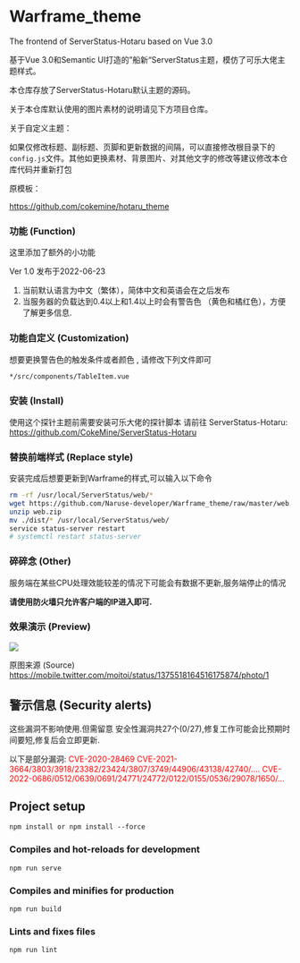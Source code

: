 # Warframe_theme

The frontend of ServerStatus-Hotaru based on Vue 3.0

基于Vue 3.0和Semantic UI打造的”船新“ServerStatus主题，模仿了可乐大佬主题样式。

本仓库存放了ServerStatus-Hotaru默认主题的源码。

关于本仓库默认使用的图片素材的说明请见下方项目仓库。

关于自定义主题：

如果仅修改标题、副标题、页脚和更新数据的间隔，可以直接修改根目录下的`config.js`文件。其他如更换素材、背景图片、对其他文字的修改等建议修改本仓库代码并重新打包

原模板：

https://github.com/cokemine/hotaru_theme

### 功能 (Function)

这里添加了额外的小功能

Ver 1.0 发布于2022-06-23

1. 当前默认语言为中文（繁体），简体中文和英语会在之后发布
2. 当服务器的负载达到0.4以上和1.4以上时会有警告色 （黄色和橘红色），方便了解更多信息.

### 功能自定义 (Customization)

想要更换警告色的触发条件或者颜色 , 请修改下列文件即可

```bash
*/src/components/TableItem.vue
```

### 安装 (Install)

使用这个探针主题前需要安装可乐大佬的探针脚本
请前往 ServerStatus-Hotaru: https://github.com/CokeMine/ServerStatus-Hotaru

### 替换前端样式 (Replace style)

安装完成后想要更新到Warframe的样式,可以输入以下命令

```bash
rm -rf /usr/local/ServerStatus/web/*
wget https://github.com/Naruse-developer/Warframe_theme/raw/master/web.zip
unzip web.zip
mv ./dist/* /usr/local/ServerStatus/web/
service status-server restart
# systemctl restart status-server
```

### 碎碎念 (Other)

服务端在某些CPU处理效能较差的情况下可能会有数据不更新,服务端停止的情况

**请使用防火墙只允许客户端的IP进入即可.**

### 效果演示 (Preview)

![](https://github.com/Naruse-developer/Warframe_theme/blob/master/demo/demo.png)

原图来源 (Source)
https://mobile.twitter.com/moitoi/status/1375518164516175874/photo/1

## 警示信息 (Security alerts)

这些漏洞不影响使用.但需留意
安全性漏洞共27个(0/27),修复工作可能会比预期时间要短,修复后会立即更新.

以下是部分漏洞:
<font color=red>
    CVE-2020-28469
    CVE-2021-3664/3803/3918/23382/23424/3807/3749/44906/43138/42740/....
    CVE-2022-0686/0512/0639/0691/24771/24772/0122/0155/0536/29078/1650/...
</font>

## Project setup
```
npm install or npm install --force
```

### Compiles and hot-reloads for development
```
npm run serve
```

### Compiles and minifies for production
```
npm run build
```

### Lints and fixes files
```
npm run lint
```